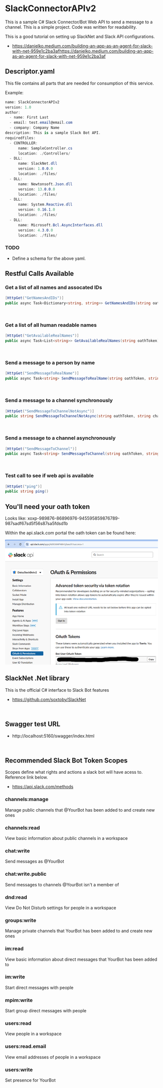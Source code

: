 # SlackConnectorAPIv2

This is a sample C# Slack Connector/Bot Web API to send a message to a channel. This is a simple project. Code was written for readability.


This is a good tutorial on setting up SlackNet and Slack API configurations.
* https://danielko.medium.com/building-an-app-as-an-agent-for-slack-with-net-959e1c2ba3afhttps://danielko.medium.com/building-an-app-as-an-agent-for-slack-with-net-959e1c2ba3af

## Descriptor.yaml
This file contains all parts that are needed for consumption of this service.

Example:
```cs
name: SlackConnectorAPIv2
version: 1.0
author:
  - name: First Last
  - email: test.email@email.com
  - company: Company Name
description: This is a sample Slack Bot API.
requiredfiles:
  - CONTROLLER:
      name: SampleController.cs
      location: ./Controllers/
  - DLL:
      name: SlackNet.dll
      version: 1.0.0.0
      location: ./files/
  - DLL:
      name: Newtonsoft.Json.dll
      version: 13.0.0.0
      location: ./files/
  - DLL:
      name: System.Reactive.dll
      version: 0.16.1.0
      location: ./files/
  - DLL:
      name: Microsoft.Bcl.AsyncInterfaces.dll
      version: 4.3.0.0
      location: ./files/


```
### TODO
* Define a schema for the above yaml.


## Restful Calls Available

### Get a list of all names and assocated IDs 
```cs
[HttpGet("GetNamesAndIDs")]
public async Task<Dictionary<string, string>> GetNamesAndIDs(string oathToken)
```

<br/>

### Get a list of all human readable names 
```cs
[HttpGet("GetAvailableRealNames")]
public async Task<List<string>> GetAvailableRealNames(string oathToken)
```

<br/>

### Send a message to a person by name 
```cs
[HttpGet("SendMessageToRealName")]
public async Task<string> SendMessageToRealName(string oathToken, string humanName, string message)
```

<br/>

### Send a message to a channel synchronously
```cs
[HttpGet("SendMessageToChannelNotAsync")]
public string SendMessageToChannelNotAsync(string oathToken, string channel, string message)
```

<br/>

### Send a message to a channel asynchronously 
```cs
[HttpGet("SendMessageToChannel")]
public async Task<string> SendMessageToChannel(string oathToken, string channel, string message)
```
<br/>

### Test call to see if web api is available
```cs
[HttpGet("ping")]
public string ping()
``` 

## You'll need your oath token

Looks like: xoxp-989876-86896976-945595859876789-987sadf67sd5f56s87sa5fdsd1b

Within the api.slack.com portal the oath token can be found here:


![image info](images/slackconnector-OATH-token.png)


## SlackNet .Net library

This is the official C# interface to Slack Bot features

* https://github.com/soxtoby/SlackNet


</br>

## Swagger test URL

* http://localhost:5160/swagger/index.html

</br>

## Recommended Slack Bot Token Scopes

Scopes define what rights and actions a slack bot will have acess to. Reference link below.
* https://api.slack.com/methods


### channels:manage
Manage public channels that @YourBot has been added to and create new ones

### channels:read
View basic information about public channels in a workspace

### chat:write
Send messages as @YourBot

### chat:write.public
Send messages to channels @YourBot isn't a member of

### dnd:read
View Do Not Disturb settings for people in a workspace

### groups:write
Manage private channels that YourBot has been added to and create new ones

### im:read
View basic information about direct messages that YourBot has been added to

### im:write
Start direct messages with people

### mpim:write
Start group direct messages with people

### users:read
View people in a workspace

### users:read.email
View email addresses of people in a workspace

### users:write
Set presence for YourBot
